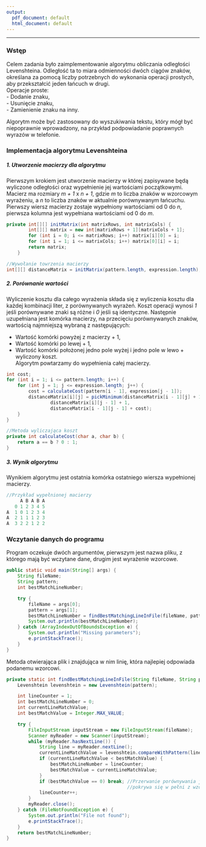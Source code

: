 ```yaml
---
output:
  pdf_document: default
  html_document: default
---
```

***
### Wstęp
Celem zadania było zaimplementowanie algorytmu obliczania odległości Levenshteina. 
Odległość ta to miara odmienności dwóch ciągów znaków, określana za pomocą liczby potrzebnych do wykonania
operacji prostych, aby przekształcić jeden łańcuch w drugi.  
Operacje proste:  
    - Dodanie znaku,  
    - Usunięcie znaku,  
    - Zamienienie znaku na inny.

Algorytm może być zastosowany do wyszukiwania tekstu, który mógł być niepoprawnie wprowadzony, na przykład podpowiadanie poprawnych wyrazów w telefonie.

### Implementacja algorytmu Levenshteina   

##### 1. Utworzenie macierzy dla algorytmu

Pierwszym krokiem jest utworzenie macierzy w której zapisywane będą wyliczone odległości 
oraz wypełnienie jej wartościami początkowymi.  Macierz ma rozmiary _m + 1_ x _n + 1_, gdzie _m_ to liczba znaków w wzorcowym wyrażeniu, 
a _n_ to liczba znaków w aktualnie porównywanym łańcuchu. Pierwszy wiersz macierzy zostaje wypełniony wartościami od 0 do _n_, pierwsza kolumna jest wypełniana wartościami od 0 do _m_.

```java
private int[][] initMatrix(int matrixRows, int matrixCols) {
        int[][] matrix = new int[matrixRows + 1][matrixCols + 1];
        for (int i = 0; i <= matrixRows; i++) matrix[i][0] = i;
        for (int i = 1; i <= matrixCols; i++) matrix[0][i] = i;
        return matrix;
    }

//Wywołanie towrzenia macierzy
int[][] distanceMatrix = initMatrix(pattern.length, expression.length);
```

##### 2. Porównanie wartości  
Wyliczenie kosztu dla całego wyrażenia składa się z wyliczenia kosztu dla każdej kombinacji liter, z porównywanych wyrażeń. Koszt operacji wynosi _1_ jeśli porównywane znaki są różne i _0_ jeśli są identyczne. Następnie uzupełniana jest komórka macierzy, na przecięciu porównywanych znaków, wartością najmniejszą wybraną z następujących:  
- Wartość komórki powyżej z macierzy + 1,  
- Wartość komórki po lewej + 1,  
- Wartość komórki położonej jedno pole wyżej i jedno pole w lewo + wyliczony koszt.  
Algorytm powtarzamy do wypełnienia całej macierzy.

```java
int cost;
for (int i = 1; i <= pattern.length; i++) {
    for (int j = 1; j <= expression.length; j++) {
        cost = calculateCost(pattern[i - 1], expression[j - 1]);
        distanceMatrix[i][j] = pickMinimum(distanceMatrix[i - 1][j] + 1,
                distanceMatrix[i][j - 1] + 1,
                distanceMatrix[i - 1][j - 1] + cost);
    }
}

//Metoda wyliczająca koszt
private int calculateCost(char a, char b) {
    return a == b ? 0 : 1;
}
```

##### 3. Wynik algorytmu
Wynikiem algorytmu jest ostatnia komórka ostatniego wiersza wypełnionej macierzy.
```java
//Przykład wypełnionej macierzy
     A B A B A
   0 1 2 3 4 5 
A  1 0 1 2 3 4 
A  2 1 1 1 2 3 
A  3 2 2 1 2 2 
```

### Wczytanie danych do programu
Program oczekuje dwóch argumentów, pierwszym jest nazwa pliku, z którego mają być wczytane dane, drugim jest wyrażenie wzorcowe.
```java
public static void main(String[] args) {
    String fileName;
    String pattern;
    int bestMatchLineNumber;

    try {
        fileName = args[0];
        pattern = args[1];
        bestMatchLineNumber = findBestMatchingLineInFile(fileName, pattern);
        System.out.println(bestMatchLineNumber);
    } catch (ArrayIndexOutOfBoundsException e) {
        System.out.println("Missing parameters");
        e.printStackTrace();
    }
}
```

Metoda otwierająca plik i znajdująca w nim linię, która najlepiej odpowiada podanemu wzorcowi.
```java
private static int findBestMatchingLineInFile(String fileName, String pattern) {
    Levenshtein levenshtein = new Levenshtein(pattern);

    int lineCounter = 1;
    int bestMatchLineNumber = 0;
    int currentLineMatchValue;
    int bestMatchValue = Integer.MAX_VALUE;

    try {
        FileInputStream inputStream = new FileInputStream(fileName);
        Scanner myReader = new Scanner(inputStream);
        while (myReader.hasNextLine()) {
            String line = myReader.nextLine();
            currentLineMatchValue = levenshtein.compareWithPattern(line);
            if (currentLineMatchValue < bestMatchValue) {
                bestMatchLineNumber = lineCounter;
                bestMatchValue = currentLineMatchValue;
            }
            if (bestMatchValue == 0) break; //Przerwanie porównywania jeśli aktualna linia 
                                            //pokrywa się w pełni z wzorcem
            lineCounter++;
        }
        myReader.close();
    } catch (FileNotFoundException e) {
        System.out.println("File not found");
        e.printStackTrace();
    }
    return bestMatchLineNumber;
}
```

